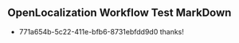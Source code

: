 ## OpenLocalization Workflow Test MarkDown
* 771a654b-5c22-411e-bfb6-8731ebfdd9d0 thanks!

<!--HONumber=Sep16_HO1-->


